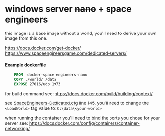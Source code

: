 # windows server ~~nano~~ + space engineers
this image is a base image without a world, you'll need to derive your own image from this one.

https://docs.docker.com/get-docker/
https://www.spaceengineersgame.com/dedicated-servers/

#### Example dockerfile
```dockerfile
    FROM  docker-space-engineers-nano
    COPY ./world/ /data
    EXPOSE 27016/udp 1973
```

for build command see: https://docs.docker.com/build/building/context/

see [SpaceEngineers-Dedicated.cfg](./world/SpaceEngineers-Dedicated.cfg) line 145. you'll need to change the `<LoadWorld>` tag value to: `C:\data\<your-world>`

when running the container you'll need to bind the ports you chose for your server see: https://docs.docker.com/config/containers/container-networking/
